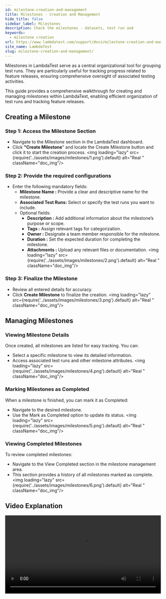 ```yaml
---
id: milestone-creation-and-management
title: Milestones - Creation and Management
hide_title: false
sidebar_label: Milestones
description: Check the milestones - datasets, test run and 
keywords:
  - milestone creation 
url: https://www.lambdatest.com/support/docs/milestone-creation-and-management/
site_name: LambdaTest
slug: milestone-creation-and-management/
---
```


<script type="application/ld+json"
      dangerouslySetInnerHTML={{ __html: JSON.stringify({
       "@context": "https://schema.org",
        "@type": "BreadcrumbList",
        "itemListElement": [{
          "@type": "ListItem",
          "position": 1,
          "name": "LambdaTest",
          "item": "https://www.lambdatest.com"
        },{
          "@type": "ListItem",
          "position": 2,
          "name": "Support",
          "item": "https://www.lambdatest.com/support/docs/"
        },{
          "@type": "ListItem",
          "position": 3,
          "name": "Milestone",
          "item": "https://www.lambdatest.com/support/docs/milestone-creation-and-management/"
        }]
      })
    }}
></script>
Milestones in LambdaTest serve as a central organizational tool for grouping test runs. They are particularly useful for tracking progress related to feature releases, ensuring comprehensive oversight of associated testing activities.

This guide provides a comprehensive walkthrough for creating and managing milestones within LambdaTest, enabling efficient organization of test runs and tracking feature releases.

## Creating a Milestone
### Step 1: Access the Milestone Section
- Navigate to the Milestone section in the LambdaTest dashboard.
- Click **"Create Milestone**" and locate the Create Milestone button and click it to start the creation process.
<img loading="lazy" src={require('../assets/images/milestones/1.png').default} alt="Real "  className="doc_img"/>

### Step 2: Provide the required configurations
- Enter the following mandatory fields:
    - **Milestone Name :** Provide a clear and descriptive name for the milestone.
    - **Associated Test Runs:** Select or specify the test runs you want to include.
    - Optional fields:
        - **Description :** Add additional information about the milestone’s purpose or scope.
        - **Tags :** Assign relevant tags for categorization.
        - **Owner :** Designate a team member responsible for the milestone.
        - **Duration :** Set the expected duration for completing the milestone.
        - **Attachments :** Upload any relevant files or documentation.
<img loading="lazy" src={require('../assets/images/milestones/2.png').default} alt="Real "  className="doc_img"/>

### Step 3: Finalize the Milestone
- Review all entered details for accuracy.
- Click **Create Milestone** to finalize the creation.
<img loading="lazy" src={require('../assets/images/milestones/3.png').default} alt="Real "  className="doc_img"/>

## Managing Milestones
### Viewing Milestone Details
Once created, all milestones are listed for easy tracking. You can:
- Select a specific milestone to view its detailed information.
- Access associated test runs and other milestone attributes.
<img loading="lazy" src={require('../assets/images/milestones/4.png').default} alt="Real "  className="doc_img"/>

### Marking Milestones as Completed
When a milestone is finished, you can mark it as Completed:
- Navigate to the desired milestone.
- Use the Mark as Completed option to update its status.
<img loading="lazy" src={require('../assets/images/milestones/5.png').default} alt="Real "  className="doc_img"/>

### Viewing Completed Milestones
To review completed milestones:
- Navigate to the View Completed section in the milestone management area.
- This section provides a history of all milestones marked as complete.
<img loading="lazy" src={require('../assets/images/milestones/6.png').default} alt="Real "  className="doc_img"/>

## Video Explanation
<video class="right-side" width="100%" controls id="vid">
<source src= {require('../assets/images/milestones/output.mp4').default} type="video/mp4" />
</video>